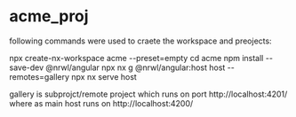 # acme_proj

following commands were used to craete the workspace and preojects:

npx create-nx-workspace acme --preset=empty
cd acme
 npm install --save-dev @nrwl/angular
npx  nx g @nrwl/angular:host host --remotes=gallery
 npx nx serve host
 
 gallery is subprojct/remote project which runs on port http://localhost:4201/
 where as main host runs on http://localhost:4200/
 
 
